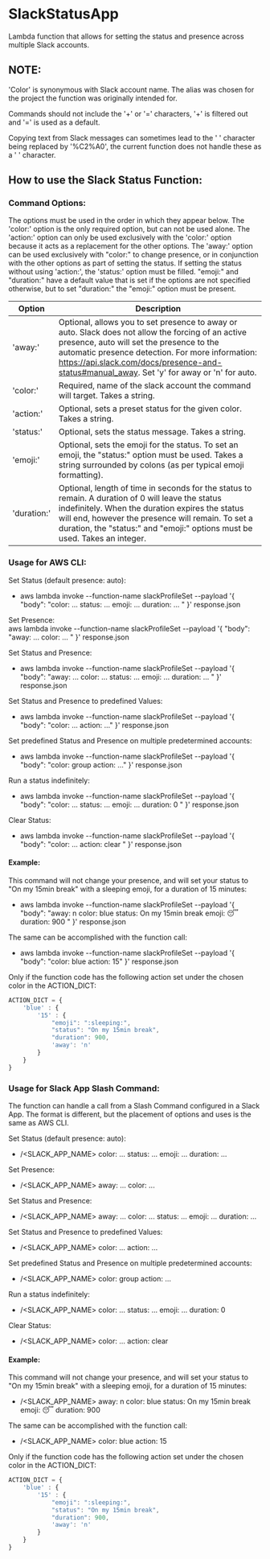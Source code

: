 # SlackStatusApp

Lambda function that allows for setting the status and presence across multiple Slack accounts.

## NOTE: 

'Color' is synonymous with Slack account name. The alias was chosen for the project the function was originally intended for.

Commands should not include the '+' or '=' characters, '+' is filtered out and '=' is used as a default.
 
Copying text from Slack messages can sometimes lead to the ' ' character being replaced by '%C2%A0', the current function does not handle these as a ' ' character. 


## How to use the Slack Status Function:

### Command Options:

  The options must be used in the order in which they appear below. The 'color:' option is the only required option, but can not be used alone. The 'action:' option can only be used exclusively with the 'color:' option because it acts as a replacement for the other options. The 'away:' option can be used exclusively with "color:" to change presence, or in conjunction with the other options as part of setting the status. If setting the status without using 'action:', the 'status:' option must be filled. "emoji:" and "duration:" have a default value that is set if the options are not specified otherwise, but to set "duration:" the "emoji:" option must be present.

Option | Description
------------ | -------------
  'away:' | Optional, allows you to set presence to away or auto. Slack does not allow the forcing of an active presence, auto will set the presence to the automatic presence detection. For more information: https://api.slack.com/docs/presence-and-status#manual_away. Set 'y' for away or 'n' for auto.
  'color:' | Required, name of the slack account the command will target. Takes a string.
  'action:' | Optional, sets a preset status for the given color. Takes a string.
  'status:' | Optional, sets the status message. Takes a string.
  'emoji:' | Optional, sets the emoji for the status. To set an emoji, the "status:" option must be used. Takes a string surrounded by colons (as per typical emoji formatting).
  'duration:' | Optional, length of time in seconds for the status to remain. A duration of 0 will leave the status indefinitely. When the duration expires the status will end, however the presence will remain. To set a duration, the "status:" and "emoji:" options must be used. Takes an integer. 


### Usage for AWS CLI: 

Set Status (default presence: auto):   
- aws lambda invoke --function-name slackProfileSet --payload '{ "body": "color: ... status: ... emoji: ... duration: ... " }' response.json  

Set Presence:   
  aws lambda invoke --function-name slackProfileSet --payload '{ "body": "away: ... color: ... " }' response.json  
  
Set Status and Presence:   
- aws lambda invoke --function-name slackProfileSet --payload '{ "body": "away: ... color: ... status: ... emoji: ... duration: ... " }' response.json  

Set Status and Presence to predefined Values:  
- aws lambda invoke --function-name slackProfileSet --payload '{ "body": "color: ... action: ..." }' response.json  

Set predefined Status and Presence on multiple predetermined accounts:   
- aws lambda invoke --function-name slackProfileSet --payload '{ "body": "color: group action: ..." }' response.json  

Run a status indefinitely:   
- aws lambda invoke --function-name slackProfileSet --payload '{ "body": "color: ... status: ... emoji: ... duration: 0 " }' response.json  

Clear Status:   
- aws lambda invoke --function-name slackProfileSet --payload '{ "body": "color: ... action: clear " }' response.json  


#### Example:  

This command will not change your presence, and will set your status to "On my 15min break" with a sleeping emoji, for a duration of 15 minutes: 

- aws lambda invoke --function-name slackProfileSet --payload '{ "body": "away: n color: blue status: On my 15min break emoji: :sleeping: duration: 900 " }' response.json

The same can be accomplished with the function call:  

- aws lambda invoke --function-name slackProfileSet --payload '{ "body": "color: blue action: 15" }' response.json  

Only if the function code has the following action set under the chosen color in the ACTION_DICT:  

```javascript
ACTION_DICT = {  
    'blue' : {  
        '15' : {  
            "emoji": ":sleeping:",  
            "status": "On my 15min break",  
            "duration": 900,  
            'away': 'n'  
        }  
    }  
}  
```

### Usage for Slack App Slash Command:  

The function can handle a call from a Slash Command configured in a Slack App. The format is different, but the placement of options and uses is the same as AWS CLI.  

Set Status (default presence: auto):   
- /<SLACK_APP_NAME> color: ... status: ... emoji: ... duration: ...  

Set Presence:   
- /<SLACK_APP_NAME> away: ... color: ...   

Set Status and Presence:   
- /<SLACK_APP_NAME> away: ... color: ... status: ... emoji: ... duration: ...  

Set Status and Presence to predefined Values:  
- /<SLACK_APP_NAME> color: ... action: ...  

Set predefined Status and Presence on multiple predetermined accounts:   
- /<SLACK_APP_NAME> color: group action: ...  

Run a status indefinitely:   
- /<SLACK_APP_NAME> color: ... status: ... emoji: ... duration: 0  

Clear Status:   
- /<SLACK_APP_NAME> color: ... action: clear  


#### Example:  

This command will not change your presence, and will set your status to "On my 15min break" with a sleeping emoji, for a duration of 15 minutes: 

- /<SLACK_APP_NAME> away: n color: blue status: On my 15min break emoji: :sleeping: duration: 900  

The same can be accomplished with the function call:  

- /<SLACK_APP_NAME> color: blue action: 15  

Only if the function code has the following action set under the chosen color in the ACTION_DICT:  

```javascript
ACTION_DICT = {  
    'blue' : {  
        '15' : {  
            "emoji": ":sleeping:",  
            "status": "On my 15min break",  
            "duration": 900,  
            'away': 'n'  
        }  
    }  
}  
```
